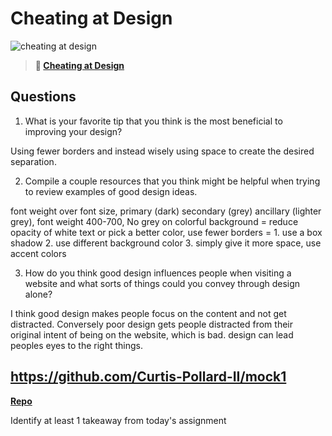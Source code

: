 # Cheating at Design

![cheating at design](https://bcw.blob.core.windows.net/public/img/courses/5247609446691139)

> **📖 [Cheating at Design](https://codeworksacademy.com/fs-student-guide/resources/wk1/04-Cheating-at-Design)**

## Questions

1. What is your favorite tip that you think is the most beneficial to improving your design?

Using fewer borders and instead wisely using space to create the desired separation.

2. Compile a couple resources that you think might be helpful when trying to review examples of good design ideas.

font weight over font size, primary (dark) secondary (grey) ancillary (lighter grey), font weight 400-700, No grey on colorful background = reduce opacity of white text or pick a better color, use fewer borders = 1. use a box shadow 2. use different background color 3. simply give it more space, use accent colors

3. How do you think good design influences people when visiting a website and what sorts of things could you convey through design alone?

I think good design makes people focus on the content and not get distracted. Conversely poor design gets people distracted from their original intent of being on the website, which is bad. design can lead peoples eyes to the right things.

## https://github.com/Curtis-Pollard-II/mock1

**[Repo](https://github.com/Curtis-Pollard-II/<ASSIGNMENT_REPO>)**

Identify at least 1 takeaway from today's assignment
